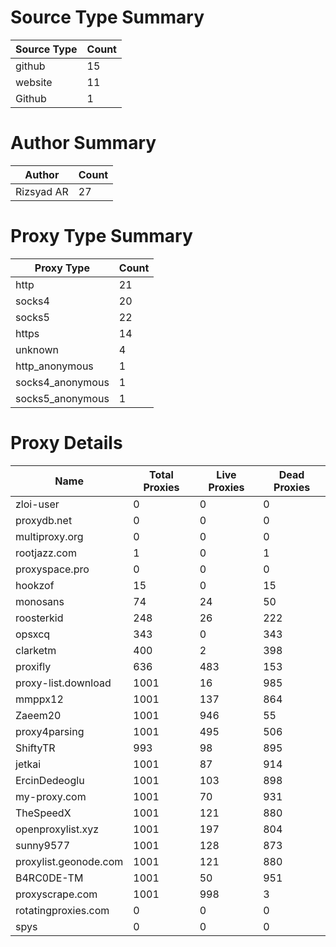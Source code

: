# Source Type Summary

| Source Type | Count |
|-------------|-------|
| github | 15 |
| website | 11 |
| Github | 1 |


# Author Summary

| Author | Count |
|--------|-------|
| Rizsyad AR | 27 |


# Proxy Type Summary

| Proxy Type | Count |
|------------|-------|
| http | 21 |
| socks4 | 20 |
| socks5 | 22 |
| https | 14 |
| unknown | 4 |
| http_anonymous | 1 |
| socks4_anonymous | 1 |
| socks5_anonymous | 1 |


# Proxy Details

| Name | Total Proxies | Live Proxies | Dead Proxies |
|------|---------------|--------------|---------------|
| zloi-user | 0 | 0 | 0 |
| proxydb.net | 0 | 0 | 0 |
| multiproxy.org | 0 | 0 | 0 |
| rootjazz.com | 1 | 0 | 1 |
| proxyspace.pro | 0 | 0 | 0 |
| hookzof | 15 | 0 | 15 |
| monosans | 74 | 24 | 50 |
| roosterkid | 248 | 26 | 222 |
| opsxcq | 343 | 0 | 343 |
| clarketm | 400 | 2 | 398 |
| proxifly | 636 | 483 | 153 |
| proxy-list.download | 1001 | 16 | 985 |
| mmppx12 | 1001 | 137 | 864 |
| Zaeem20 | 1001 | 946 | 55 |
| proxy4parsing | 1001 | 495 | 506 |
| ShiftyTR | 993 | 98 | 895 |
| jetkai | 1001 | 87 | 914 |
| ErcinDedeoglu | 1001 | 103 | 898 |
| my-proxy.com | 1001 | 70 | 931 |
| TheSpeedX | 1001 | 121 | 880 |
| openproxylist.xyz | 1001 | 197 | 804 |
| sunny9577 | 1001 | 128 | 873 |
| proxylist.geonode.com | 1001 | 121 | 880 |
| B4RC0DE-TM | 1001 | 50 | 951 |
| proxyscrape.com | 1001 | 998 | 3 |
| rotatingproxies.com | 0 | 0 | 0 |
| spys | 0 | 0 | 0 |
